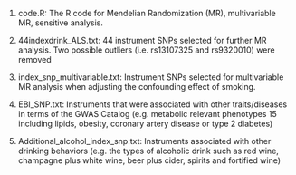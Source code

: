 
1. code.R: The R code for Mendelian Randomization (MR), multivariable MR, sensitive analysis.

2. 44indexdrink_ALS.txt: 44 instrument SNPs selected for further MR analysis. Two possible outliers (i.e. rs13107325 and rs9320010) were removed

3. index_snp_multivariable.txt: Instrument SNPs selected for multivariable MR analysis when adjusting the confounding effect of smoking.

4. EBI_SNP.txt: Instruments that were associated with other traits/diseases in terms of the GWAS Catalog (e.g. metabolic relevant phenotypes 15 including lipids, obesity, coronary artery disease or type 2 diabetes)

5. Additional_alcohol_index_snp.txt: Instruments associated with other drinking behaviors (e.g. the types of alcoholic drink such as red wine, champagne plus white wine, beer plus cider, spirits and fortified wine)



